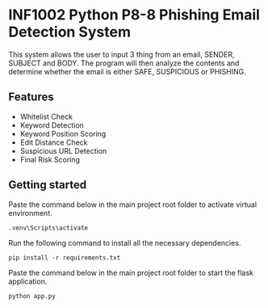 # INF1002 Python P8-8 Phishing Email Detection System
This system allows the user to input 3 thing from an email, SENDER, SUBJECT and BODY. The program will then analyze the contents and determine whether the email is either SAFE, SUSPICIOUS or PHISHING.
## Features
- Whitelist Check
- Keyword Detection
- Keyword Position Scoring
- Edit Distance Check
- Suspicious URL Detection
- Final Risk Scoring
## Getting started
Paste the command below in the main project root folder to activate virtual environment.
```
.venv\Scripts\activate
```
Run the following command to install all the necessary dependencies.
```
pip install -r requirements.txt
```
Paste the command below in the main project root folder to start the flask application.
```
python app.py
```
